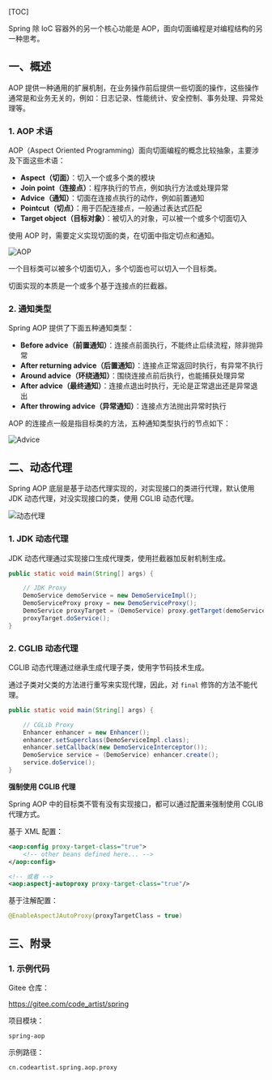 [TOC]

Spring 除 IoC 容器外的另一个核心功能是 AOP，面向切面编程是对编程结构的另一种思考。

## 一、概述

AOP 提供一种通用的扩展机制，在业务操作前后提供一些切面的操作，这些操作通常是和业务无关的，例如：日志记录、性能统计、安全控制、事务处理、异常处理等。

### 1. AOP 术语

AOP（Aspect Oriented Programming）面向切面编程的概念比较抽象，主要涉及下面这些术语：

- **Aspect（切面）**：切入一个或多个类的模块
- **Join point（连接点）**：程序执行的节点，例如执行方法或处理异常
- **Advice（通知）**：切面在连接点执行的动作，例如前置通知
- **Pointcut（切点）**：用于匹配连接点，一般通过表达式匹配
- **Target object（目标对象）**：被切入的对象，可以被一个或多个切面切入

使用 AOP 时，需要定义实现切面的类，在切面中指定切点和通知。

![AOP](/images/spring/第11章-Spring中的AOP和动态代理/AOP.png)

一个目标类可以被多个切面切入，多个切面也可以切入一个目标类。

切面实现的本质是一个或多个基于连接点的拦截器。

### 2. 通知类型

Spring AOP 提供了下面五种通知类型：

- **Before advice（前置通知）**：连接点前面执行，不能终止后续流程，除非抛异常
- **After returning advice（后置通知）**：连接点正常返回时执行，有异常不执行
- **Around advice（环绕通知）**：围绕连接点前后执行，也能捕获处理异常
- **After advice（最终通知）**：连接点退出时执行，无论是正常退出还是异常退出
- **After throwing advice（异常通知）**：连接点方法抛出异常时执行

AOP 的连接点一般是指目标类的方法，五种通知类型执行的节点如下：

![Advice](/images/spring/第11章-Spring中的AOP和动态代理/Advice.png)

## 二、动态代理

Spring AOP 底层是基于动态代理实现的，对实现接口的类进行代理，默认使用 JDK 动态代理，对没实现接口的类，使用 CGLIB 动态代理。

![动态代理](/images/spring/第11章-Spring中的AOP和动态代理/动态代理.png)

### 1. JDK 动态代理

JDK 动态代理通过实现接口生成代理类，使用拦截器加反射机制生成。

```java
public static void main(String[] args) {

    // JDK Proxy
    DemoService demoService = new DemoServiceImpl();
    DemoServiceProxy proxy = new DemoServiceProxy();
    DemoService proxyTarget = (DemoService) proxy.getTarget(demoService);
    proxyTarget.doService();
}
```

### 2. CGLIB 动态代理

CGLIB 动态代理通过继承生成代理子类，使用字节码技术生成。

通过子类对父类的方法进行重写来实现代理，因此，对 `final` 修饰的方法不能代理。

```java
public static void main(String[] args) {

    // CGLib Proxy
    Enhancer enhancer = new Enhancer();
    enhancer.setSuperclass(DemoServiceImpl.class);
    enhancer.setCallback(new DemoServiceInterceptor());
    DemoService service = (DemoService) enhancer.create();
    service.doService();
}
```

**强制使用 CGLIB 代理**

Spring AOP 中的目标类不管有没有实现接口，都可以通过配置来强制使用 CGLIB 代理方式。

基于 XML 配置：

```xml
<aop:config proxy-target-class="true">
    <!-- other beans defined here... -->
</aop:config>

<!-- 或者 -->
<aop:aspectj-autoproxy proxy-target-class="true"/>
```

基于注解配置：

```java
@EnableAspectJAutoProxy(proxyTargetClass = true)
```

## 三、附录

### 1. 示例代码

Gitee 仓库：

https://gitee.com/code_artist/spring

项目模块：

`spring-aop`

示例路径：

`cn.codeartist.spring.aop.proxy`

